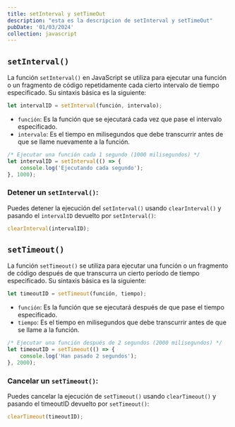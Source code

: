 ```yaml
---
title: setInterval y setTimeOut
description: "esta es la descripcion de setInterval y setTimeOut"
pubDate: '01/03/2024'
collection: javascript
---
```


## `setInterval()`

La función `setInterval()` en JavaScript se utiliza para ejecutar una función o un fragmento de código repetidamente cada cierto intervalo de tiempo especificado. Su sintaxis básica es la siguiente:

```javascript
let intervalID = setInterval(función, intervalo);
```

* `función`: Es la función que se ejecutará cada vez que pase el intervalo especificado.
* `intervalo`: Es el tiempo en milisegundos que debe transcurrir antes de que se llame nuevamente a la función.

```javascript
/* Ejecutar una función cada 1 segundo (1000 milisegundos) */
let intervalID = setInterval(() => {
    console.log('Ejecutando cada segundo');
}, 1000);
```

### Detener un `setInterval()`:

Puedes detener la ejecución del `setInterval()` usando `clearInterval()` y pasando el `intervalID` devuelto por `setInterval()`:

```javascript
clearInterval(intervalID);
```

## `setTimeout()`

La función `setTimeout()` se utiliza para ejecutar una función o un fragmento de código después de que transcurra un cierto período de tiempo especificado. Su sintaxis básica es la siguiente:

```javascript
let timeoutID = setTimeout(función, tiempo);
```

* `función`: Es la función que se ejecutará después de que pase el tiempo especificado.
* `tiempo`: Es el tiempo en milisegundos que debe transcurrir antes de que se llame a la función.

```javascript
/* Ejecutar una función después de 2 segundos (2000 milisegundos) */
let timeoutID = setTimeout(() => {
    console.log('Han pasado 2 segundos');
}, 2000);
```

### Cancelar un `setTimeout()`:

Puedes cancelar la ejecución de `setTimeout()` usando `clearTimeout()` y pasando el timeoutID devuelto por `setTimeout()`:

```javascript
clearTimeout(timeoutID);
```





